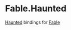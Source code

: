 # Fable.Haunted

[haunted]: https://hauntedhooks.netlify.app/
[fable]: https://fable.io/

[Haunted] bindings for [Fable]
